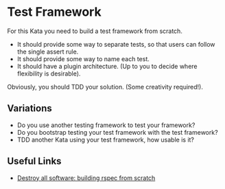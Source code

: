 # Test Framework

For this Kata you need to build a test framework from scratch.

* It should provide some way to separate tests, so that users can follow the single assert rule.
* It should provide some way to name each test.
* It should have a plugin architecture. (Up to you to decide where flexibility is desirable).

Obviously, you should TDD your solution. (Some creativity required!).

## Variations

* Do you use another testing framework to test your framework?
* Do you bootstrap testing your test framework with the test framework?
* TDD another Kata using your test framework, how usable is it?

## Useful Links

* [Destroy all software: building rspec from scratch](https://www.destroyallsoftware.com/screencasts/catalog/building-rspec-from-scratch)

